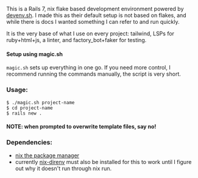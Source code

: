This is a Rails 7, nix flake based development environment powered by [devenv.sh](https://devenv.sh/). I made this as their default setup is not based on flakes, and while there is docs I wanted something I can refer to and run quickly.

It is the very base of what I use on every project: tailwind, LSPs for ruby+html+js, a linter, and factory_bot+faker for testing.

#### Setup using magic.sh

`magic.sh` sets up everything in one go. If you need more control, I recommend running the commands manually, the script is very short.

### Usage:
```
$ ./magic.sh project-name  
$ cd project-name
$ rails new . 
```  

#### NOTE: when prompted to overwrite template files, say no!

### Dependencies:
  - [nix the package manager](https://determinate.systems/posts/determinate-nix-installer)
  - currently [nix-direnv](https://github.com/nix-community/nix-direnv) must also be installed for this to work
    until I figure out why it doesn't run through nix run. 
